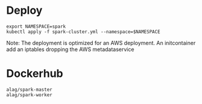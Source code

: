 
# Deploy
```
export NAMESPACE=spark
kubectl apply -f spark-cluster.yml --namespace=$NAMESPACE
```
Note: The deployment is optimized for an AWS deployment. An initcontainer add an iptables dropping the AWS metadataservice

# Dockerhub
```
alag/spark-master
alag/spark-worker
```
